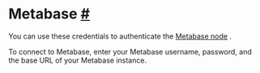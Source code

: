 


 Metabase
 [#](#metabase "Permanent link")
===========================================



 You can use these credentials to authenticate the
 [Metabase node](/integrations/builtin/app-nodes/n8n-nodes-base.metabase/) 
 .
 



 To connect to Metabase, enter your Metabase username, password, and the base URL of your Metabase instance.
 




